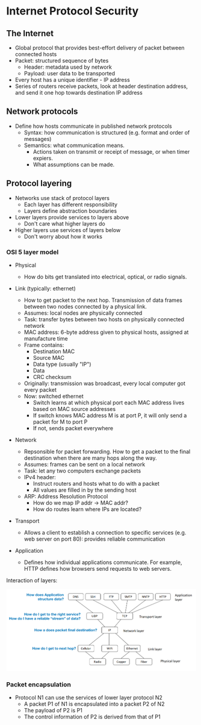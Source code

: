 # Internet Protocol Security

## The Internet

* Global protocol that provides best-effort delivery of packet between connected hosts
* Packet: structured sequence of bytes
    - Header: metadata used by network
    - Payload: user data to be transported
* Every host has a unique identifier - IP address
* Series of routers receive packets, look at header destination address, and send it one hop towards destination IP address

## Network protocols

* Define how hosts communicate in published network protocols
    - Syntax: how communication is structured (e.g. format and order of messages)
    - Semantics: what communication means.
        - Actions taken on transmit or receipt of message, or when timer expiers.
        - What assumptions can be made.

## Protocol layering

* Networks use stack of protocol layers
    - Each layer has different responsibility
    - Layers define abstraction boundaries
* Lower layers provide services to layers above
    - Don't care what higher layers do
* Higher layers use services of layers below
    - Don't worry about how it works

### OSI 5 layer model

* Physical
    - How do bits get translated into electrical, optical, or radio signals.
* Link (typically: ethernet)
    - How to get packet to the next hop. Transmission of data frames between two nodes connected by a physical link.
    - Assumes: local nodes are physically connected
    - Task: transfer bytes between two hosts on physically connected network
    - MAC address: 6-byte address given to physical hosts, assigned at manufacture time
    - Frame contains:
        - Destination MAC
        - Source MAC
        - Data type (usually "IP")
        - Data
        - CRC checksum
    - Originally: transmission was broadcast, every local computer got every packet
    - Now: switched ethernet
        - Switch learns at which physical port each MAC address lives based on MAC source addresses
        - If switch knows MAC address M is at port P, it will only send a packet for M to port P
        - If not, sends packet everywhere
* Network
    - Repsonsible for packet forwarding. How to get a packet to the final destination when there are many hops along the way.
    - Assumes: frames can be sent on a local network
    - Task: let any two computers exchange packets
    - IPv4 header:
        - Instruct routers and hosts what to do with a packet
        - All values are filled in by the sending host
    - ARP: Address Resolution Protocol
        - How do we map IP addr -> MAC addr?
        - How do routes learn where IPs are located?
        
* Transport
    - Allows a client to establish a connection to specific services (e.g. web server on port 80): provides reliable communication
* Application
    - Defines how individual applications communicate. For example, HTTP defines how browsers send requests to web servers.

Interaction of layers:

![Layer interactions](img/2022-05-09-osi-interaction.png)

### Packet encapsulation

* Protocol N1 can use the services of lower layer protocol N2
    - A packet P1 of N1 is encapsulated into a packet P2 of N2
    - The payload of P2 is P1
    - The control information of P2 is derived from that of P1
